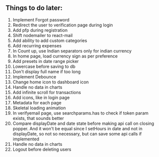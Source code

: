## Things to do later:

1. Implement Forgot password
2. Redirect the user to verification page during login
3. Add pfp during registration
4. Shift nodemailer to react-mail
5. Add ability to add custom categories
6. Add recurring expenses
7. In Count up, use Indian separators only for indian currency
8. In home page, load currency sign as per preference
9. Add presets in date range picker
10. Lowercase before saving to db
11. Don't display full name if too long
12. Implement Debounce
13. Change home icon to dashboard icon
14. Handle no data in charts
15. Add infinite scroll for transactions
16. Add icons, like in login page
17. Metadata for each page
18. Skeletal loading animation
19. In verifyemail page, use searchparams.has to check if token param exists, that sounds better
20. Compare displayDate and date state before making api call on closing popper. And it won't be equal since I setHours in date and not in displayDate, so not so necessary, but can save some api calls if implemented
21. Handle no data in charts
22. Logout before deleting users
